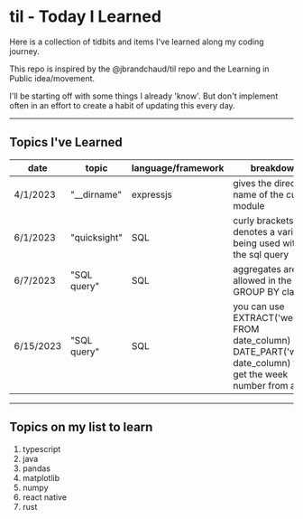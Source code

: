 # til - Today I Learned

Here is a collection of tidbits and items I've learned along my coding journey.

This repo is inspired by the @jbrandchaud/til repo and the Learning in Public idea/movement.

I'll be starting off with some things I already 'know'. But don't implement often in an effort to create a habit of updating this every day.

***

## Topics I've Learned
date| topic | language/framework | breakdown |
----| ----|----| ----|
4/1/2023 |"__dirname" | expressjs | gives the directory name of the current module |
6/1/2023 |"quicksight" |  SQL | curly brackets {} denotes a variable being used within the sql query | 
6/7/2023 |"SQL query" | SQL | aggregates are not allowed in the GROUP BY clause |
6/15/2023 |"SQL query" | SQL | you can use EXTRACT('week' FROM date_column) or DATE_PART('week', date_column) to get the week number from a date |

***

## Topics on my list to learn
1. typescript
2. java
3. pandas
4. matplotlib
5. numpy
6. react native
7. rust
